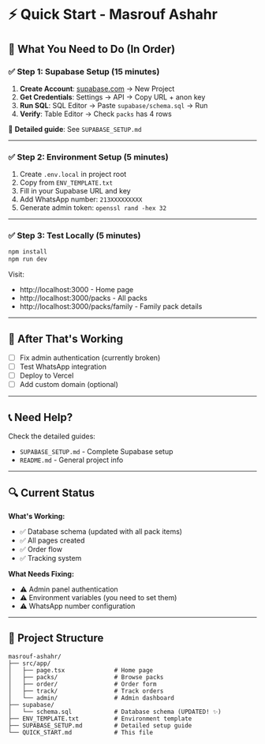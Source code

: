 # ⚡ Quick Start - Masrouf Ashahr

## 🎯 What You Need to Do (In Order)

### ✅ Step 1: Supabase Setup (15 minutes)

1. **Create Account**: [supabase.com](https://supabase.com) → New Project
2. **Get Credentials**: Settings → API → Copy URL + anon key
3. **Run SQL**: SQL Editor → Paste `supabase/schema.sql` → Run
4. **Verify**: Table Editor → Check `packs` has 4 rows

📖 **Detailed guide**: See `SUPABASE_SETUP.md`

---

### ✅ Step 2: Environment Setup (5 minutes)

1. Create `.env.local` in project root
2. Copy from `ENV_TEMPLATE.txt`
3. Fill in your Supabase URL and key
4. Add WhatsApp number: `213XXXXXXXXX`
5. Generate admin token: `openssl rand -hex 32`

---

### ✅ Step 3: Test Locally (5 minutes)

```bash
npm install
npm run dev
```

Visit:
- http://localhost:3000 - Home page
- http://localhost:3000/packs - All packs
- http://localhost:3000/packs/family - Family pack details

---

## 🚀 After That's Working

- [ ] Fix admin authentication (currently broken)
- [ ] Test WhatsApp integration
- [ ] Deploy to Vercel
- [ ] Add custom domain (optional)

---

## 📞 Need Help?

Check the detailed guides:
- `SUPABASE_SETUP.md` - Complete Supabase setup
- `README.md` - General project info

---

## 🔍 Current Status

**What's Working:**
- ✅ Database schema (updated with all pack items)
- ✅ All pages created
- ✅ Order flow
- ✅ Tracking system

**What Needs Fixing:**
- ⚠️ Admin panel authentication
- ⚠️ Environment variables (you need to set them)
- ⚠️ WhatsApp number configuration

---

## 🎨 Project Structure

```
masrouf-ashahr/
├── src/app/
│   ├── page.tsx              # Home page
│   ├── packs/                # Browse packs
│   ├── order/                # Order form
│   ├── track/                # Track orders
│   └── admin/                # Admin dashboard
├── supabase/
│   └── schema.sql            # Database schema (UPDATED! ✨)
├── ENV_TEMPLATE.txt          # Environment template
├── SUPABASE_SETUP.md         # Detailed setup guide
└── QUICK_START.md            # This file
```

